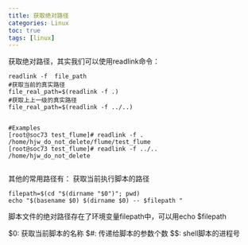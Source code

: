 ```yaml
---
title: 获取绝对路径
categories: Linux   
toc: true  
tags: [linux]
---
```



获取绝对路径，其实我们可以使用readlink命令：

```
readlink -f  file_path
#获取当前的真实路径 
file_real_path=$(readlink -f .) 
#获取上上一级的真实路径
file_real_path=$(readlink -f ../..)    


#Examples
[root@soc73 test_flume]# readlink -f .
/home/hjw_do_not_delete/flume/test_flume
[root@soc73 test_flume]# readlink -f ../..
/home/hjw_do_not_delete
 
```

其他的常用路径有：
获取当前执行脚本的路径 

```
filepath=$(cd "$(dirname "$0")"; pwd)  
echo "$(basename $0) $(dirname $0) -- $filepath " 
```

脚本文件的绝对路径存在了环境变量filepath中，可以用echo $filepath   

$0: 获取当前脚本的名称 
$#: 传递给脚本的参数个数 
$$: shell脚本的进程号


